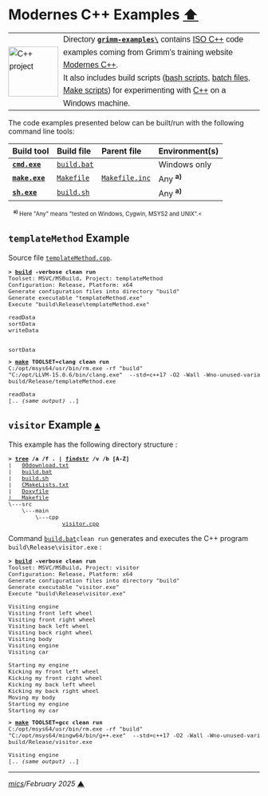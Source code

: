 # <span id="top">Modernes C++ Examples</span> <span style="size:30%;"><a href="../README.md">⬆</a></span>

<table style="font-family:Helvetica,Arial;line-height:1.6;">
  <tr>
  <td style="border:0;padding:0 10px 0 0;min-width:25%;"><a href="https://isocpp.org/" rel="external"><img src="../docs/images/cpp_logo.png" width="100" alt="C++ project"/></a></td>
  <td style="border:0;padding:0;vertical-align:text-top;">Directory <a href="."><strong><code>grimm-examples\</code></strong></a> contains <a href="https://isocpp.org/" rel="external" title="ISO C++">ISO C++</a> code examples coming from Grimm's training website <a href="https://www.modernescpp.com/" rel="external">Modernes C++</a>.<br/>
  It also includes build scripts (<a href="https://tldp.org/LDP/Bash-Beginners-Guide/html/sect_02_01.html" rel="external">bash scripts</a>, <a href="https://en.wikibooks.org/wiki/Windows_Batch_Scripting" rel="external">batch files</a>, <a href="https://makefiletutorial.com/" rel="external">Make scripts</a>) for experimenting with <a href="https://isocpp.org/" rel="external">C++</a> on a Windows machine.
  </td>
  </tr>
</table>

The code examples presented below can be built/run with the following command line tools:

| Build&nbsp;tool | Build&nbsp;file | Parent&nbsp;file | Environment(s) |
|:----------------|:----------------|:-----------------|:---------------|
| [**`cmd.exe`**][cmd_cli] | [`build.bat`](./templateMethod/build.bat) | &nbsp; | Windows only |
| [**`make.exe`**][make_cli] | [`Makefile`](./templateMethod/Makefile) | [`Makefile.inc`](./Makefile.inc) | Any <sup><b>a)</b></sup> |
| [**`sh.exe`**][sh_cli] | [`build.sh`](./templateMethod/build.sh) | &nbsp; | Any <sup><b>a)</b></sup> |
<div style="margin:0 0 0 10px;font-size:80%;">
<sup><b>a)</b></sup> Here "Any" means "tested on Windows, Cygwin, MSYS2 and UNIX".<
</div>

## <span id="templateMethod">`templateMethod` Example</span>

Source file [`templateMethod.cpp`](./templateMethod/src/main/cpp/templateMethod.cpp).

<pre style="font-size:80%;">
<b>&gt; <a href="./templateMethod/build.bat">build</a> -verbose clean run</b>
Toolset: MSVC/MSBuild, Project: templateMethod
Configuration: Release, Platform: x64
Generate configuration files into directory "build"
Generate executable "templateMethod.exe"
Execute "build\Release\templateMethod.exe"

readData
sortData
writeData


sortData
</pre>

<pre style="font-size:80%;">
<b>&gt; <a href="https://www.gnu.org/software/make/manual/html_node/Running.html">make</a> TOOLSET=clang clean run</b>
C:/opt/msys64/usr/bin/rm.exe -rf "build"
"C:/opt/LLVM-15.0.6/bin/clang.exe"  --std=c++17 -O2 -Wall -Wno-unused-variable  -o build/Release/templateMethod.exe src/main/cpp/templateMethod.cpp
build/Release/templateMethod.exe
&nbsp;
readData
[.. <i>(same output)</i> ..]
</pre>

## <span id="visitor">`visitor` Example</span> [**&#x25B4;**](#top)

This example has the following directory structure :

<pre style="font-size:80%;">
<b>&gt; <a href="https://learn.microsoft.com/en-us/windows-server/administration/windows-commands/tree" rel="external">tree</a> /a /f . | <a href="https://learn.microsoft.com/en-us/windows-server/administration/windows-commands/findstr" rel="external">findstr</a> /v /b [A-Z]</b>
|   <a href="./visitor/00download.txt">00download.txt</a>
|   <a href="./visitor/build.bat">build.bat</a>
|   <a href="./visitor/build.sh">build.sh</a>
|   <a href="./visitor/CMakeLists.txt">CMakeLists.txt</a>
|   <a href="./visitor/Doxyfile">Doxyfile
|   <a href="./visitor/Makefile">Makefile</a>
\---src
    \---main
        \---cpp
                <a href="./visitor/src/main/cpp/visitor.cpp">visitor.cpp</a>
</pre>

Command [`build.bat`](./visitor/build.bat)`clean run` generates and executes the C++ program `build\Release\visitor.exe` :

<pre style="font-size:80%;">
<b>&gt; <a href="./visitor/build.bat">build</a> -verbose clean run</b>
Toolset: MSVC/MSBuild, Project: visitor
Configuration: Release, Platform: x64
Generate configuration files into directory "build"
Generate executable "visitor.exe"
Execute "build\Release\visitor.exe"

Visiting engine
Visiting front left wheel
Visiting front right wheel
Visiting back left wheel
Visiting back right wheel
Visiting body
Visiting engine
Visiting car

Starting my engine
Kicking my front left wheel
Kicking my front right wheel
Kicking my back left wheel
Kicking my back right wheel
Moving my body
Starting my engine
Starting my car
</pre>

<pre style="font-size:80%;">
<b>&gt; <a href="https://www.gnu.org/software/make/manual/html_node/Running.html">make</a> TOOLSET=gcc clean run</b>
C:/opt/msys64/usr/bin/rm.exe -rf "build"
"C:/opt/msys64/mingw64/bin/g++.exe"  --std=c++17 -O2 -Wall -Wno-unused-variable  -o build/Release/visitor.exe src/main/cpp/visitor.cpp
build/Release/visitor.exe

Visiting engine
[.. <i>(same output)</i> ..]
</pre>

***

*[mics](https://lampwww.epfl.ch/~michelou/)/February 2025* [**&#9650;**](#top)
<span id="bottom">&nbsp;</span>

<!-- link refs -->

[cmd_cli]: https://learn.microsoft.com/en-us/windows-server/administration/windows-commands/cmd
[make_cli]: https://www.gnu.org/software/make/manual/html_node/Running.html
[sh_cli]: https://man7.org/linux/man-pages/man1/sh.1p.html
